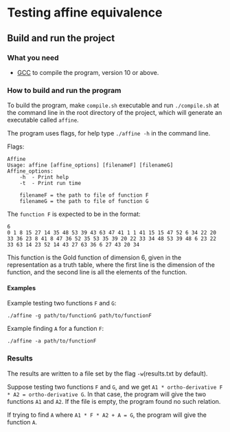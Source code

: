 # Testing affine equivalence
## Build and run the project
### What you need
- [GCC](https://gcc.gnu.org/) to compile the program, version 10 or above.

### How to build and run the program
To build the program, make `compile.sh` executable and run `./compile.sh` at the command line in the root directory
of the project, which will generate an executable called `affine`.

The program uses flags, for help type `./affine -h` in the command line.

Flags:
```text
Affine
Usage: affine [affine_options] [filenameF] [filenameG] 
Affine_options:
	-h 	- Print help
	-t 	- Print run time

	filenameF = the path to file of function F
	filenameG = the path to file of function G

```
The `function F` is expected to be in the format:
```text
6
0 1 8 15 27 14 35 48 53 39 43 63 47 41 1 1 41 15 15 47 52 6 34 22 20 33 36 23 8 41 8 47 36 52 35 53 35 39 20 22 33 34 48 53 39 48 6 23 22 33 63 14 23 52 14 43 27 63 36 6 27 43 20 34 
```
This function is the Gold function of dimension 6, given in the representation as a truth table, where the first line is the dimension of the function, and the second line is all the elements of the function.

#### Examples
Example testing two functions `F` and `G`:
```shell
./affine -g path/to/functionG path/to/functionF
```

Example finding `A` for a function `F`:
```text
./affine -a path/to/functionF
```

### Results
The results are written to a file set by the flag `-w`(results.txt by default).

Suppose testing two functions `F` and `G`, and we get `A1 * ortho-derivative F * A2 = ortho-derivative G`. In that case, the program will give the two functions `A1` and `A2`.
If the file is empty, the program found no such relation.

If trying to find `A` where `A1 * F * A2 + A = G`,
the program will give the function `A`.
